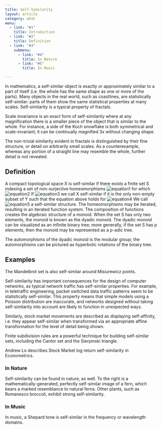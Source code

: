 ```yaml
---
title: Self-Similarity
layout: article
category: what
menu:
  - link: "#1"
    title: Introduction
  - link: "#2"
    title: Definition
  - link: "#3"
    submenu:
      - link: "#4"
        title: In Nature
      - link: "#5"
        title: In Music

---
```


In mathematics, a self-similar object is exactly or approximately similar to a
part of itself (i.e. the whole has the same shape as one or more of the parts).
Many objects in the real world, such as coastlines, are statistically self-similar:
parts of them show the same statistical properties at many scales. Self-similarity
is a typical property of fractals.

Scale invariance is an exact form of self-similarity where at any magnification
there is a smaller piece of the object that is similar to the whole. For instance,
a side of the Koch snowflake is both symmetrical and scale-invariant; it can be
continually magnified 3x without changing shape.

The non-trivial similarity evident in fractals is distinguished by their fine
structure, or detail on arbitrarily small scales. As a counterexample, whereas
any portion of a straight line may resemble the whole, further detail is not revealed.

<div class="divider"></div>

## <span id="2">Definition</span>

A compact topological space X is self-similar if there exists a finite set S indexing
a set of non-surjective homeomorphisms ![equation1](equation1.gif) for which
![equation2](equation2.gif) If ![equation3](equation3.gif) we call X self-similar
if it is the only non-empty subset of Y such that the equation above holds for
![equation4](equation4) We call ![equation5](equation5.gif) a self-similar structure.
The homeomorphisms may be iterated, resulting in an iterated function system.
The composition of functions creates the algebraic structure of a monoid. When
the set S has only two elements, the monoid is known as the dyadic monoid. The
dyadic monoid can be visualized as an infinite binary tree; more generally, if
the set S has p elements, then the monoid may be represented as a p-adic tree.

The automorphisms of the dyadic monoid is the modular group; the automorphisms
can be pictured as hyperbolic rotations of the binary tree.

<div class="divider"></div>

## <span id="3">Examples</span>

The Mandelbrot set is also self-similar around Misiurewicz points.

Self-similarity has important consequences for the design of computer networks,
as typical network traffic has self-similar properties. For example, in teletraffic
engineering, packet switched data traffic patterns seem to be statistically
self-similar. This property means that simple models using a Poisson distribution
are inaccurate, and networks designed without taking self-similarity into account
are likely to function in unexpected ways.

Similarly, stock market movements are described as displaying self-affinity, i.e.
they appear self-similar when transformed via an appropriate affine transformation
for the level of detail being shown.

Finite subdivision rules are a powerful technique for building self-similar sets,
including the Cantor set and the Sierpinski triangle.

Andrew Lo describes Stock Market log return self-similarity in Econometrics.

<div class="divider"></div>

### <span id="4">In Nature</span>

Self-similarity can be found in nature, as well. To the right is a
mathematically-generated, perfectly self-similar image of a fern, which bears a
marked resemblance to natural ferns. Other plants, such as Romanesco broccoli,
exhibit strong self-similarity.

<div class="divider"></div>

### <span id="5">In Music</span>

In music, a Shepard tone is self-similar in the frequency or wavelength domains.
